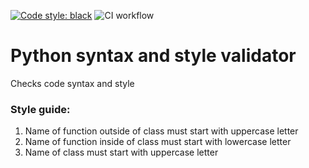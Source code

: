 [![Code style: black](https://img.shields.io/badge/code%20style-black-000000.svg)](https://github.com/psf/black)
![CI workflow](https://github.com/dizvyagintsev/python-validator/actions/workflows/ci.yml/badge.svg)

# Python syntax and style validator

Checks code syntax and style

### Style guide:
1. Name of function outside of class must start with uppercase letter
2. Name of function inside of class must start with lowercase letter
3. Name of class must start with uppercase letter


